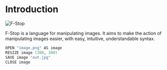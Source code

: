 # Introduction

![F-Stop](https://avatars.githubusercontent.com/u/85209342?s=200&v=4)

F-Stop is a language for manipulating images. It aims to make the action of manipulating images easier, with easy, intuitive, understandable syntax.

```fs
OPEN "image.png" AS image
RESIZE image (300, 300)
SAVE image "out.jpg"
CLOSE image
```
